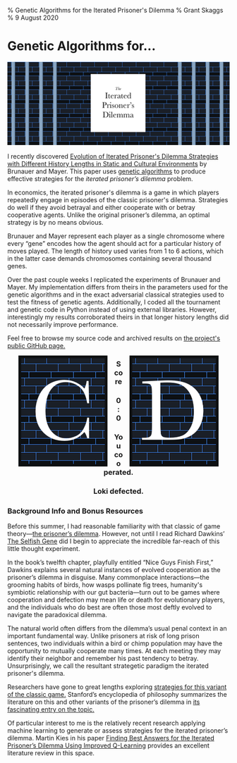 % Genetic Algorithms for the Iterated Prisoner's Dilemma 
% Grant Skaggs 
% 9 August 2020

# Genetic Algorithms for...

<img src="../resources/ipd/ipd.png" alt="the iterated prisoner's dilemma">

I recently discovered [Evolution of Iterated Prisoner's Dilemma Strategies with Different History Lengths in Static and Cultural Environments](https://www.researchgate.net/publication/220999970_Evolution_of_iterated_prisoner's_dilemma_strategies_with_different_history_lengths_in_static_and_cultural_environments) by Brunauer and Mayer. This paper uses [genetic algorithms](https://towardsdatascience.com/introduction-to-genetic-algorithms-including-example-code-e396e98d8bf3) to produce effective strategies for the *iterated prisoner’s dilemma* problem.

In economics, the iterated prisoner's dilemma is a game in which players repeatedly engage in episodes of the classic prisoner's dilemma. Strategies do well if they avoid betrayal and either cooperate with or betray cooperative agents. Unlike the original prisoner’s dilemma, an optimal strategy is by no means obvious.

Brunauer and Mayer represent each player as a single chromosome where every “gene” encodes how the agent should act for a particular history of moves played. The length of history used varies from 1 to 6 actions, which in the latter case demands chromosomes containing several thousand genes.

Over the past couple weeks I replicated the experiments of Brunauer and Mayer. My implementation differs from theirs in the parameters used for the genetic algorithms and in the exact adversarial classical strategies used to test the fitness of genetic agents. Additionally, I coded all the tournament and genetic code in Python instead of using external libraries. However, interestingly my results corroborated theirs in that longer history lengths did not necessarily improve performance. 

Feel free to browse my source code and archived results on [the project's public GitHub page.](https://github.com/gskaggs/iterated-prisoners-dilemma)

<img src="../resources/ipd/moves/C.png" alt="player one's moves" style="width: 40%; padding-right:3%; padding-left:5%; float:left; cursor:pointer;">
<img src="../resources/ipd/moves/D.png" alt="player two's moves" style="width: 40%; padding-left:3%; padding-right:5%; float:right; cursor:pointer;">

<h3 style="text-align:center;">Score</h3>
<h3 style="text-align:center;">0 : 0</h3>
<h3 style="text-align:center;">You cooperated.</h3>
<h3 style="text-align:center;">Loki defected.</h3>

<p style="clear: both;"></p>

### Background Info and Bonus Resources

Before this summer, I had reasonable familiarity with that classic of game theory—[the prisoner’s dilemma](https://en.wikipedia.org/wiki/Prisoner%27s_dilemma). However, not until I read Richard Dawkins’ [The Selfish Gene](https://www.amazon.com/Selfish-Gene-Anniversary-Landmark-Paperback/dp/B0722G5V92) did I begin to appreciate the incredible far-reach of this little thought experiment. 

In the book’s twelfth chapter, playfully entitled “Nice Guys Finish First,” Dawkins explains several natural instances of evolved cooperation as the prisoner’s dilemma in disguise. Many commonplace interactions—the grooming habits of birds, how wasps pollinate fig trees, humanity's symbiotic relationship with our gut bacteria—turn out to be games where cooperation and defection may mean life or death for evolutionary players, and the individuals who do best are often those most deftly evolved to navigate the paradoxical dilemma.

The natural world often differs from the dilemma’s usual penal context in an important fundamental way. Unlike prisoners at risk of long prison sentences, two individuals within a bird or chimp population may have the opportunity to mutually cooperate many times. At each meeting they may identify their neighbor and remember his past tendency to betray. Unsurprisingly, we call the resultant strategetic paradigm the iterated prisoner's dilemma.

Researchers have gone to great lengths exploring [strategies for this variant of the classic game.](https://plato.stanford.edu/entries/prisoner-dilemma/strategy-table.html) Stanford’s encyclopedia of philosophy summarizes the literature on this and other variants of the prisoner’s dilemma in [its fascinating entry on the topic.](https://plato.stanford.edu/entries/prisoner-dilemma/) 

Of particular interest to me is the relatively recent research applying machine learning to generate or assess strategies for the iterated prisoner’s dilemma. Martin Kies in his paper [Finding Best Answers for the Iterated Prisoner’s Dilemma Using Improved Q-Learning](https://papers.ssrn.com/sol3/papers.cfm?abstract_id=3556714) provides an excellent literature review in this space. 



 





